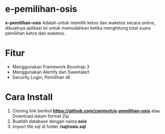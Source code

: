 # e-pemilihan-osis
<b>e-pemilihan-osis</b> Adalah untuk memilih ketos dan waketos secara online, dibuatnya aplikasi ini untuk memudahkan ketika menghitung
total suara pemilihan ketos dan waketos.

# Fitur
- Menggunakan Framework Boostrap 3
- Menggunakan Alertify dan Sweetalert
- Security Login, Pemilihan dll

# Cara Install

1. Cloning link berikut <b>https://github.com/zamisyh/e-pemilihan-osis</b> atau Download dalam format Zip
2. Buatlah database dengan nama <b>osis</b>
3. Import file sql di folder <b>/sql/osis.sql</b>
